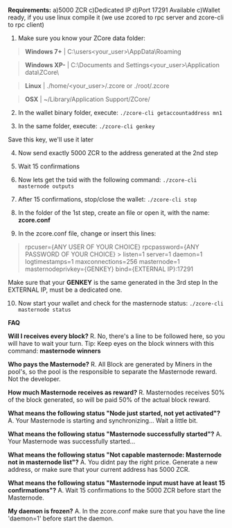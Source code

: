 **Requirements:**
a)5000 ZCR
c)Dedicated IP
d)Port 17291 Available
c)Wallet ready, if you use linux compile it 
 (we use zcored to rpc server and zcore-cli to rpc client)

1) Make sure you know your ZCore data folder:
> **Windows 7+**  | C:\users\<your_user>\AppData\Roaming

> **Windows XP-** | C:\Documents and Settings\<your_user>\Application data\ZCore\

> **Linux**       | ./home/<your_user>/.zcore   or   ./root/.zcore

> **OSX**         | ~/Library/Application Support/ZCore/

2) In the wallet binary folder, execute:
`./zcore-cli getaccountaddress mn1`

3) In the same folder, execute:
`./zcore-cli genkey`

Save this key, we'll use it later

4) Now send exactly 5000 ZCR to the address generated at the 2nd step
5) Wait 15 confirmations 
6) Now lets get the txid with the following command:
`./zcore-cli masternode outputs`

7) After 15 confirmations, stop/close the wallet:
`./zcore-cli stop`

8) In the folder of the 1st step, create an file or open it, with the name: **zcore.conf**
9) In the zcore.conf file, change or insert this lines:
> rpcuser={ANY USER OF YOUR CHOICE}
> rpcpassword={ANY PASSWORD OF YOUR CHOICE}                                                                                > listen=1
> server=1
> daemon=1
> logtimestamps=1
> maxconnections=256
> masternode=1
> masternodeprivkey={GENKEY}
> bind={EXTERNAL IP}:17291
 
 Make sure that your **GENKEY** is the same generated in the 3rd step
 In the EXTERNAL IP, must be a dedicated one.

10) Now start your wallet and check for the masternode status:
`./zcore-cli masternode status`



**FAQ**

**Will I receives every block?**
R. No, there's a line to be followed here, so you will have to wait your turn.
Tip: Keep eyes on the block winners with this command: **masternode winners**

**Who pays the Masternode?**
R. All Block are generated by Miners in the pool's, so the pool is the responsible to  separate the Masternode reward. 
Not the developer.

**How much Masternode receives as reward?**
R. Masternodes receives 50% of the block generated, so will be paid 50% of the actual block reward.

**What means the following status "Node just started, not yet activated"?**
A. Your Masternode is starting and synchronizing... Wait a little bit.

**What means the following status "Masternode successfully started"?**
A. Your Masternode was successfully started... 

**What means the following status "Not capable masternode: Masternode not in masternode list"?**
A. You didnt pay the right price. Generate a new address, or make sure that your current address has 5000 ZCR. 

**What means the following status "Masternode input must have at least 15 confirmations"?**
A. Wait 15 confirmations to the 5000 ZCR before start the Masternode.

**My daemon is frozen?**
A. In the zcore.conf make sure that you have the line 'daemon=1' before start the daemon.
